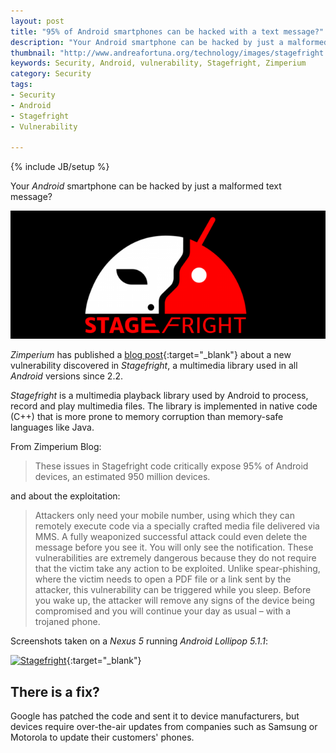 ```yaml
---
layout: post
title: "95% of Android smartphones can be hacked with a text message?"
description: "Your Android smartphone can be hacked by just a malformed text message?"
thumbnail: "http://www.andreafortuna.org/technology/images/stagefright.png"
keywords: Security, Android, vulnerability, Stagefright, Zimperium
category: Security
tags: 
- Security
- Android
- Stagefright
- Vulnerability

---
```

{% include JB/setup %}

Your *Android* smartphone can be hacked by just a malformed text message?

![Milano](/technology/images/stagefright.png)
<!-- more -->


*Zimperium* has published a [blog post](http://blog.zimperium.com/experts-found-a-unicorn-in-the-heart-of-android/){:target="_blank"} about a new vulnerability discovered in *Stagefright*, a multimedia library used in all *Android* versions since 2.2.

*Stagefright* is a multimedia playback library used by Android to process, record and play multimedia files. The library is implemented in native code (C++) that is more prone to memory corruption than memory-safe languages like Java. 

From Zimperium Blog:

>These issues in Stagefright code critically expose 95% of Android devices, an estimated 950 million devices.

and about the exploitation:

>Attackers only need your mobile number, using which they can remotely execute code via a specially crafted media file delivered via MMS. A fully weaponized successful attack could even delete the message before you see it. You will only see the notification. These vulnerabilities are extremely dangerous because they do not require that the victim take any action to be exploited. Unlike spear-phishing, where the victim needs to open a PDF file or a link sent by the attacker, this vulnerability can be triggered while you sleep. Before you wake up, the attacker will remove any signs of the device being compromised and you will continue your day as usual – with a trojaned phone.

Screenshots taken on a *Nexus 5* running *Android Lollipop 5.1.1*:

[![Stagefright](http://blog.zimperium.com/wp-content/uploads/2015/07/Cat1-1024x534.png)](http://blog.zimperium.com/wp-content/uploads/2015/07/Cat1-1024x534.png){:target="_blank"}


There is a fix?
---

Google has patched the code and sent it to device manufacturers, but devices require over-the-air updates from companies such as Samsung or Motorola to update their customers' phones.